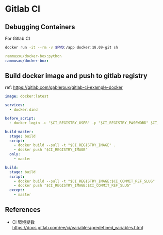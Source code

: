 # Gitlab CI

## Debugging Containers

For Gitlab CI
```bash
docker run -it --rm -v $PWD:/app docker:18.09-git sh
```

```yaml
rammusxu/docker-box:python
rammusxu/docker-box:
```

## Build docker image and push to gitlab registry
ref: https://gitlab.com/gableroux/gitlab-ci-example-docker

```yaml
image: docker:latest

services:
  - docker:dind

before_script:
  - docker login -u "$CI_REGISTRY_USER" -p "$CI_REGISTRY_PASSWORD" $CI_REGISTRY

build-master:
  stage: build
  script:
    - docker build --pull -t "$CI_REGISTRY_IMAGE" .
    - docker push "$CI_REGISTRY_IMAGE"
  only:
    - master

build:
  stage: build
  script:
    - docker build --pull -t "$CI_REGISTRY_IMAGE:$CI_COMMIT_REF_SLUG" .
    - docker push "$CI_REGISTRY_IMAGE:$CI_COMMIT_REF_SLUG"
  except:
    - master
```

## References
- CI 環境變數 https://docs.gitlab.com/ee/ci/variables/predefined_variables.html